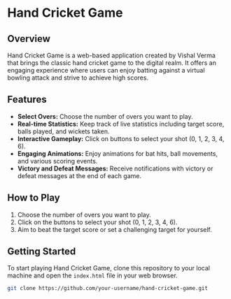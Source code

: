 # Hand Cricket Game

## Overview

Hand Cricket Game is a web-based application created by Vishal Verma that brings the classic hand cricket game to the digital realm. It offers an engaging experience where users can enjoy batting against a virtual bowling attack and strive to achieve high scores.

## Features

- **Select Overs:** Choose the number of overs you want to play.
- **Real-time Statistics:** Keep track of live statistics including target score, balls played, and wickets taken.
- **Interactive Gameplay:** Click on buttons to select your shot (0, 1, 2, 3, 4, 6).
- **Engaging Animations:** Enjoy animations for bat hits, ball movements, and various scoring events.
- **Victory and Defeat Messages:** Receive notifications with victory or defeat messages at the end of each game.

## How to Play

1. Choose the number of overs you want to play.
2. Click on the buttons to select your shot (0, 1, 2, 3, 4, 6).
3. Aim to beat the target score or set a challenging target for yourself.

## Getting Started

To start playing Hand Cricket Game, clone this repository to your local machine and open the `index.html` file in your web browser.

```bash
git clone https://github.com/your-username/hand-cricket-game.git
